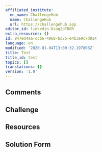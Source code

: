 ```yaml
---
affiliated_institute:
  en_name: ChallengeHub
  name: ChallengeHub
  url: https://challengehub.app
editor_id: linkedin.Dsug2pTB8R
extra_resources: {}
id: 947ed4aa-ccb6-4968-bd25-e4b3e9c7d914
language: en
modified: '2020-01-04T13:09:32.197808Z'
title: Test
title_id: test
topics: []
translations: {}
version: '1.0'
---
```


## Comments



## Challenge



## Resources



## Solution Form




